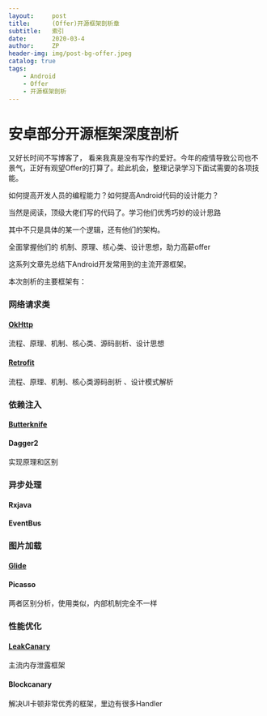 ```yaml
---
layout:     post
title:      (Offer)开源框架剖析章
subtitle:   索引
date:       2020-03-4
author:     ZP
header-img: img/post-bg-offer.jpeg
catalog: true
tags:
    - Android
    - Offer
    - 开源框架剖析
---
```


# 安卓部分开源框架深度剖析

又好长时间不写博客了，
看来我真是没有写作的爱好。今年的疫情导致公司也不景气，正好有观望Offer的打算了。趁此机会，整理记录学习下面试需要的各项技能。

如何提高开发人员的编程能力？如何提高Android代码的设计能力？

当然是阅读，顶级大佬们写的代码了。学习他们优秀巧妙的设计思路

其中不只是具体的某一个逻辑，还有他们的架构。

全面掌握他们的 机制、原理、核心类、设计思想，助力高薪offer

这系列文章先总结下Android开发常用到的主流开源框架。

本次剖析的主要框架有：
### 网络请求类
#### [OkHttp](https://zp6934.github.io/2020/03/05/(Offer)%E5%BC%80%E6%BA%90%E6%A1%86%E6%9E%B6%E5%89%96%E6%9E%90-%E7%BD%91%E7%BB%9C%E8%AF%B7%E6%B1%82OkHttp/)
流程、原理、机制、核心类、源码剖析、设计思想
#### [Retrofit](https://zp6934.github.io/2020/03/06/(Offer)%E5%BC%80%E6%BA%90%E6%A1%86%E6%9E%B6%E5%89%96%E6%9E%90-%E7%BD%91%E7%BB%9C%E8%AF%B7%E6%B1%82Retrofit/)
流程、原理、机制、核心类源码剖析
、设计模式解析

### 依赖注入
#### [Butterknife](https://zp6934.github.io/2020/03/11/(Offer)开源框架剖析-依赖注入ButterKnife/)
#### Dagger2
实现原理和区别

### 异步处理
#### Rxjava
#### EventBus

### 图片加载
#### [Glide](https://zp6934.github.io/2020/03/07/(Offer)开源框架剖析-图片加载Glide/)
#### Picasso
两者区别分析，使用类似，内部机制完全不一样

### 性能优化
#### [LeakCanary](https://zp6934.github.io/2020/03/09/(Offer)开源框架剖析-内存leakcanary/)
主流内存泄露框架

#### Blockcanary
解决UI卡顿非常优秀的框架，里边有很多Handler

